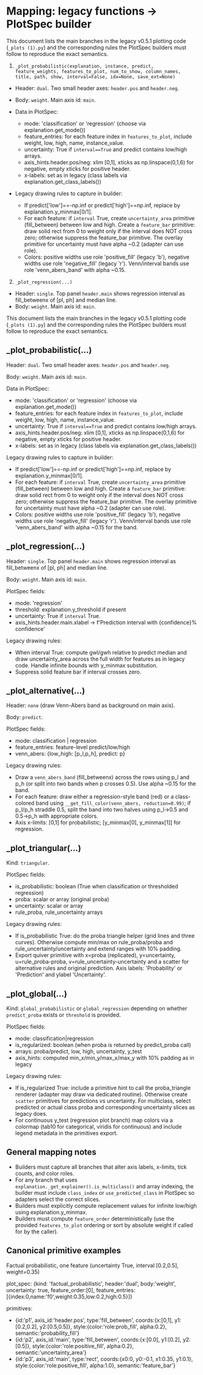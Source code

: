 Mapping: legacy functions -> PlotSpec builder
============================================

This document lists the main branches in the legacy v0.5.1 plotting code
(`_plots (1).py`) and the corresponding rules the PlotSpec builders must
follow to reproduce the exact semantics.

1) `_plot_probabilistic(explanation, instance, predict, feature_weights, features_to_plot, num_to_show, column_names, title, path, show, interval=False, idx=None, save_ext=None)`

- Header: `dual`. Two small header axes: `header.pos` and `header.neg`.
- Body: `weight`. Main axis id: `main`.
- Data in PlotSpec:
  - mode: 'classification' or 'regression' (choose via explanation.get_mode())
  - feature_entries: for each feature index in `features_to_plot`, include weight, low, high, name, instance_value.
  - uncertainty: True if `interval==True` and predict contains low/high arrays.
  - axis_hints.header.pos/neg: xlim [0,1], xticks as np.linspace(0,1,6) for negative, empty xticks for positive header.
  - x-labels: set as in legacy (class labels via explanation.get_class_labels())

- Legacy drawing rules to capture in builder:
  - If predict['low']==-np.inf or predict['high']==np.inf, replace by explanation.y_minmax[0/1].
  - For each feature: if `interval` True, create `uncertainty_area` primitive (fill_between) between low and high. Create a `feature_bar` primitive: draw solid rect from 0 to weight only if the interval does NOT cross zero; otherwise suppress the feature_bar primitive. The overlay primitive for uncertainty must have alpha ~0.2 (adapter can use role).
  - Colors: positive widths use role 'positive_fill' (legacy 'b'), negative widths use role 'negative_fill' (legacy 'r'). Venn/interval bands use role 'venn_abers_band' with alpha ~0.15.

2) `_plot_regression(...)`

- Header: `single`. Top panel `header.main` shows regression interval as fill_betweenx of [pl, ph] and median line.
- Body: `weight`. Main axis id: `main`.

This document lists the main branches in the legacy v0.5.1 plotting code
(`_plots (1).py`) and the corresponding rules the PlotSpec builders must
follow to reproduce the exact semantics.

_plot_probabilistic(...)
------------------------

Header: `dual`. Two small header axes: `header.pos` and `header.neg`.

Body: `weight`. Main axis id: `main`.

Data in PlotSpec:

- mode: 'classification' or 'regression' (choose via explanation.get_mode())
- feature_entries: for each feature index in `features_to_plot`, include weight, low, high, name, instance_value.
- uncertainty: True if `interval==True` and predict contains low/high arrays.
- axis_hints.header.pos/neg: xlim [0,1], xticks as np.linspace(0,1,6) for negative, empty xticks for positive header.
- x-labels: set as in legacy (class labels via explanation.get_class_labels())

Legacy drawing rules to capture in builder:

- If predict['low']==-np.inf or predict['high']==np.inf, replace by explanation.y_minmax[0/1].
- For each feature: if `interval` True, create `uncertainty_area` primitive (fill_between) between low and high. Create a `feature_bar` primitive: draw solid rect from 0 to weight only if the interval does NOT cross zero; otherwise suppress the feature_bar primitive. The overlay primitive for uncertainty must have alpha ~0.2 (adapter can use role).
- Colors: positive widths use role 'positive_fill' (legacy 'b'), negative widths use role 'negative_fill' (legacy 'r'). Venn/interval bands use role 'venn_abers_band' with alpha ~0.15 for the band.


_plot_regression(...)
----------------------

Header: `single`. Top panel `header.main` shows regression interval as fill_betweenx of [pl, ph] and median line.

Body: `weight`. Main axis id: `main`.

PlotSpec fields:

- mode: 'regression'
- threshold: explanation.y_threshold if present
- uncertainty: True if `interval` True.
- axis_hints.header.main.xlabel -> f'Prediction interval with {confidence}% confidence'

Legacy drawing rules:

- When interval True: compute gwl/gwh relative to predict median and draw uncertainty_area across the full width for features as in legacy code. Handle infinite bounds with y_minmax substitution.
- Suppress solid feature bar if interval crosses zero.


_plot_alternative(...)
-----------------------

Header: `none` (draw Venn-Abers band as background on main axis).

Body: `predict`.

PlotSpec fields:

- mode: classification | regression
- feature_entries: feature-level predict/low/high
- venn_abers: {low_high: [p_l,p_h], predict: p}

Legacy drawing rules:

- Draw a `venn_abers_band` (fill_betweenx) across the rows using p_l and p_h (or split into two bands when p crosses 0.5). Use alpha ~0.15 for the band.
- For each feature: draw either a regression-style band (red) or a class-colored band using `__get_fill_color(venn_abers, reduction=0.99)`; if p_l/p_h straddle 0.5, split the band into two halves using p_l->0.5 and 0.5->p_h with appropriate colors.
- Axis x-limits: [0,1] for probabilistic; [y_minmax[0], y_minmax[1]] for regression.


_plot_triangular(...)
----------------------

Kind: `triangular`.

PlotSpec fields:

- is_probabilistic: boolean (True when classification or thresholded regression)
- proba: scalar or array (original proba)
- uncertainty: scalar or array
- rule_proba, rule_uncertainty arrays

Legacy drawing rules:

- If is_probabilistic True: do the proba triangle helper (grid lines and three curves). Otherwise compute min/max on rule_proba/proba and rule_uncertainty/uncertainty and extend ranges with 10% padding.
- Export quiver primitive with x=proba (replicated), y=uncertainty, u=rule_proba-proba, v=rule_uncertainty-uncertainty and a scatter for alternative rules and original prediction. Axis labels: 'Probability' or 'Prediction' and ylabel 'Uncertainty'.


_plot_global(...)
------------------

Kind: `global_probabilistic` or `global_regression` depending on whether `predict_proba` exists or `threshold` is provided.

PlotSpec fields:

- mode: classification|regression
- is_regularized: boolean (when proba is returned by predict_proba call)
- arrays: proba/predict, low, high, uncertainty, y_test
- axis_hints: computed min_x/min_y/max_x/max_y with 10% padding as in legacy

Legacy drawing rules:

- If is_regularized True: include a primitive hint to call the proba_triangle renderer (adapter may draw via dedicated routine). Otherwise create `scatter` primitives for predictions vs uncertainty. For multiclass, select predicted or actual class proba and corresponding uncertainty slices as legacy does.
- For continuous y_test (regression plot branch) map colors via a colormap (tab10 for categorical, viridis for continuous) and include legend metadata in the primitives export.


General mapping notes
---------------------

- Builders must capture all branches that alter axis labels, x-limits, tick counts, and color roles.
- For any branch that uses `explanation._get_explainer().is_multiclass()` and array indexing, the builder must include `class_index` or `use_predicted_class` in PlotSpec so adapters select the correct slices.
- Builders must explicitly compute replacement values for infinite low/high using explanation.y_minmax.
- Builders must compute `feature_order` deterministically (use the provided `features_to_plot` ordering or sort by absolute weight if called for by the caller).


Canonical primitive examples
----------------------------

Factual probabilistic, one feature (uncertainty True, interval [0.2,0.5], weight=0.35)

plot_spec: {kind: 'factual_probabilistic', header:'dual', body:'weight', uncertainty: true, feature_order:[0], feature_entries:[{index:0,name:'f0',weight:0.35,low:0.2,high:0.5}]}

primitives:

- {id:'p1', axis_id:'header.pos', type:'fill_between', coords:{x:[0,1], y1:[0.2,0.2], y2:[0.5,0.5]}, style:{color:'role:prob_fill', alpha:0.2}, semantic:'probability_fill'}
- {id:'p2', axis_id:'main', type:'fill_between', coords:{x:[0.0], y1:[0.2], y2:[0.5]}, style:{color:'role:positive_fill', alpha:0.2}, semantic:'uncertainty_area'}
- {id:'p3', axis_id:'main', type:'rect', coords:{x0:0, y0:-0.1, x1:0.35, y1:0.1}, style:{color:'role:positive_fill', alpha:1.0}, semantic:'feature_bar'}
